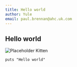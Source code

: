 ```yaml
---
title: Hello world
author: Yule
email: paul.brennan@ahc.uk.com
---
```


## Hello world

![Placeholder Kitten](http://placekitten.com/200/300)


    puts "Hello world"

